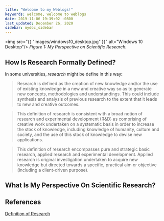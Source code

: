 ```yaml
---
title: "Welcome to my Weblogs!"
keywords: welcome, welcome to weblogs
date: 2019-11-06 19:39:02 -0800
last_updated: December 26, 2020
sidebar: mydoc_sidebar
---
```


<img src="{{ "images/windows10_desktop.jpg" }}" alt="Windows 10 Desktop"/>
_Figure 1: My Perspective on Scientific Research._

## How Is Research Formally Defined?
In some universities, *research* might be define in this way:
> Research is defined as the creation of new knowledge and/or the use of existing knowledge in a new and creative way so
> as to generate new concepts, methodologies and understandings. This could include synthesis and analysis of previous
> research to the extent that it leads to new and creative outcomes.

> This definition of research is consistent with a broad notion of research and experimental development (R&D) as
> comprising of creative work undertaken on a systematic basis in order to increase the stock of knowledge, including
> knowledge of humanity, culture and society, and the use of this stock of knowledge to devise new applications.

> This definition of research encompasses pure and strategic basic research, applied research and experimental
> development. Applied research is original investigation undertaken to acquire new knowledge but directed towards a
> specific, practical aim or objective (including a client-driven purpose).

## What Is My Perspective On Scientific Research?

## References
[Definition of Research](https://researchwhisperer.org/2012/09/18/what-is-research)
